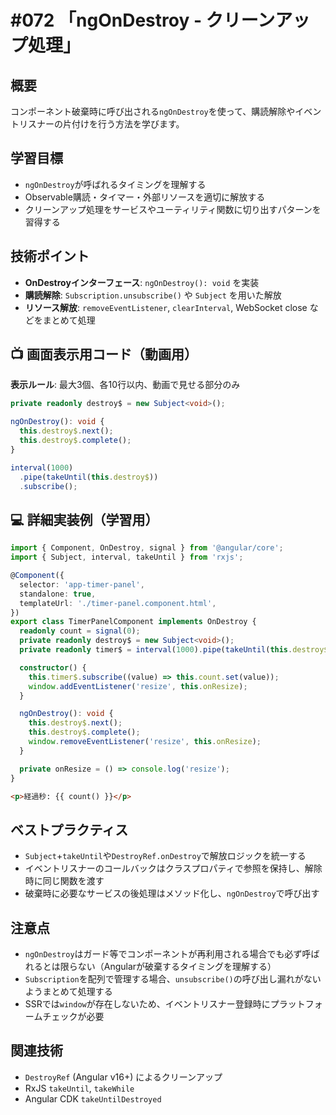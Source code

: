 # #072 「ngOnDestroy - クリーンアップ処理」

## 概要
コンポーネント破棄時に呼び出される`ngOnDestroy`を使って、購読解除やイベントリスナーの片付けを行う方法を学びます。

## 学習目標
- `ngOnDestroy`が呼ばれるタイミングを理解する
- Observable購読・タイマー・外部リソースを適切に解放する
- クリーンアップ処理をサービスやユーティリティ関数に切り出すパターンを習得する

## 技術ポイント
- **OnDestroyインターフェース**: `ngOnDestroy(): void` を実装
- **購読解除**: `Subscription.unsubscribe()` や `Subject` を用いた解放
- **リソース解放**: `removeEventListener`, `clearInterval`, WebSocket close などをまとめて処理

## 📺 画面表示用コード（動画用）
**表示ルール**: 最大3個、各10行以内、動画で見せる部分のみ

```typescript
private readonly destroy$ = new Subject<void>();
```

```typescript
ngOnDestroy(): void {
  this.destroy$.next();
  this.destroy$.complete();
}
```

```typescript
interval(1000)
  .pipe(takeUntil(this.destroy$))
  .subscribe();
```

## 💻 詳細実装例（学習用）
```typescript
import { Component, OnDestroy, signal } from '@angular/core';
import { Subject, interval, takeUntil } from 'rxjs';

@Component({
  selector: 'app-timer-panel',
  standalone: true,
  templateUrl: './timer-panel.component.html',
})
export class TimerPanelComponent implements OnDestroy {
  readonly count = signal(0);
  private readonly destroy$ = new Subject<void>();
  private readonly timer$ = interval(1000).pipe(takeUntil(this.destroy$));

  constructor() {
    this.timer$.subscribe((value) => this.count.set(value));
    window.addEventListener('resize', this.onResize);
  }

  ngOnDestroy(): void {
    this.destroy$.next();
    this.destroy$.complete();
    window.removeEventListener('resize', this.onResize);
  }

  private onResize = () => console.log('resize');
}
```

```html
<p>経過秒: {{ count() }}</p>
```

## ベストプラクティス
- `Subject`+`takeUntil`や`DestroyRef.onDestroy`で解放ロジックを統一する
- イベントリスナーのコールバックはクラスプロパティで参照を保持し、解除時に同じ関数を渡す
- 破棄時に必要なサービスの後処理はメソッド化し、`ngOnDestroy`で呼び出す

## 注意点
- `ngOnDestroy`はガード等でコンポーネントが再利用される場合でも必ず呼ばれるとは限らない（Angularが破棄するタイミングを理解する）
- `Subscription`を配列で管理する場合、`unsubscribe()`の呼び出し漏れがないようまとめて処理する
- SSRでは`window`が存在しないため、イベントリスナー登録時にプラットフォームチェックが必要

## 関連技術
- `DestroyRef` (Angular v16+) によるクリーンアップ
- RxJS `takeUntil`, `takeWhile`
- Angular CDK `takeUntilDestroyed`
